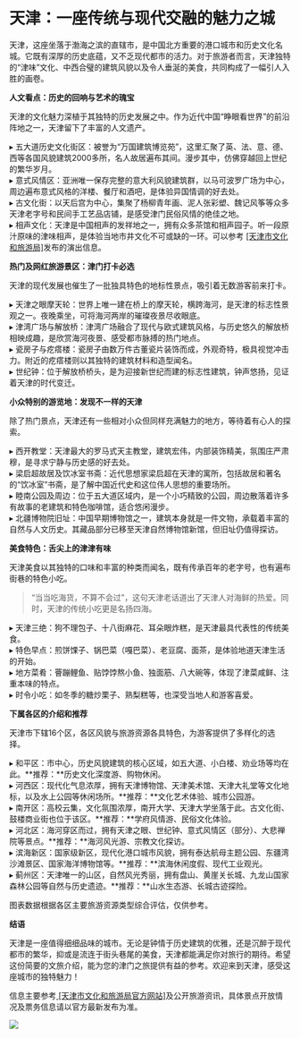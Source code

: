 # 天津：一座传统与现代交融的魅力之城  

天津，这座坐落于渤海之滨的直辖市，是中国北方重要的港口城市和历史文化名城。它既有深厚的历史底蕴，又不乏现代都市的活力。对于旅游者而言，天津独特的“津味”文化、中西合璧的建筑风貌以及令人垂涎的美食，共同构成了一幅引人入胜的画卷。  

**人文看点：历史的回响与艺术的瑰宝**  

天津的文化魅力深植于其独特的历史发展之中。作为近代中国“睁眼看世界”的前沿阵地之一，天津留下了丰富的人文遗产。  

▸ 五大道历史文化街区：被誉为“万国建筑博览苑”，这里汇聚了英、法、意、德、西等各国风貌建筑2000多所，名人故居遍布其间。漫步其中，仿佛穿越回上世纪的繁华岁月。  
▸ 意式风情区：亚洲唯一保存完整的意大利风貌建筑群，以马可波罗广场为中心，周边遍布意式风格的洋楼、餐厅和酒吧，是体验异国情调的好去处。  
▸ 古文化街：以天后宫为中心，集聚了杨柳青年画、泥人张彩塑、魏记风筝等众多天津老字号和民间手工艺品店铺，是感受津门民俗风情的绝佳之地。  
▸ 相声文化：天津是中国相声的发祥地之一，拥有众多茶馆和相声园子。听一段原汁原味的津味相声，是体验当地市井文化不可或缺的一环。可以参考 <a href="http://whly.tj.gov.cn" target="_blank">[天津市文化和旅游局]</a>发布的演出信息。  

**热门及网红旅游景区：津门打卡必选**  

天津的现代发展也催生了一批独具特色的地标性景点，吸引着无数游客前来打卡。  

▸ 天津之眼摩天轮：世界上唯一建在桥上的摩天轮，横跨海河，是天津的标志性景观之一。夜晚乘坐，可将海河两岸的璀璨夜景尽收眼底。  
▸ 津湾广场与解放桥：津湾广场融合了现代与欧式建筑风格，与历史悠久的解放桥相映成趣，是欣赏海河夜景、感受都市脉搏的热门地点。  
▸ 瓷房子与疙瘩楼：瓷房子由数万件古董瓷片装饰而成，外观奇特，极具视觉冲击力。附近的疙瘩楼则以其独特的建筑材料和造型闻名。  
▸ 世纪钟：位于解放桥桥头，是为迎接新世纪而建的标志性建筑，钟声悠扬，见证着天津的时代变迁。  

**小众特别的游览地：发现不一样的天津**  

除了热门景点，天津还有一些相对小众但同样充满魅力的地方，等待着有心人的探索。  

▸ 西开教堂：天津最大的罗马式天主教堂，建筑宏伟，内部装饰精美，氛围庄严肃穆，是寻求宁静与历史感的好去处。  
▸ 梁启超故居及饮冰室书斋：近代思想家梁启超在天津的寓所，包括故居和著名的“饮冰室”书斋，是了解中国近代史和这位伟人思想的重要场所。  
▸ 睦南公园及周边：位于五大道区域内，是一个小巧精致的公园，周边散落着许多有故事的老建筑和特色咖啡馆，适合悠闲漫步。  
▸ 北疆博物院旧址：中国早期博物馆之一，建筑本身就是一件文物，承载着丰富的自然与人文历史。其藏品部分已移至天津自然博物馆新馆，但旧址仍值得探访。  

**美食特色：舌尖上的津津有味**  

天津美食以其独特的口味和丰富的种类而闻名，既有传承百年的老字号，也有遍布街巷的特色小吃。  

>“当当吃海货，不算不会过”，这句天津老话道出了天津人对海鲜的热爱。同时，天津的传统小吃更是名扬四海。  

▸ 天津三绝：狗不理包子、十八街麻花、耳朵眼炸糕，是天津最具代表性的传统美食。  
▸ 特色早点：煎饼馃子、锅巴菜（嘎巴菜）、老豆腐、面茶，是体验地道天津生活的开始。  
▸ 地方菜肴：罾蹦鲤鱼、贴饽饽熬小鱼、独面筋、八大碗等，体现了津菜咸鲜、注重本味的特点。  
▸ 时令小吃：如冬季的糖炒栗子、熟梨糕等，也深受当地人和游客喜爱。  

**下属各区的介绍和推荐**  

天津市下辖16个区，各区风貌与旅游资源各具特色，为游客提供了多样化的选择。  

▸ 和平区：市中心，历史风貌建筑的核心区域，如五大道、小白楼、劝业场等均在此。**推荐：**历史文化深度游、购物休闲。  
▸ 河西区：现代化气息浓厚，拥有天津博物馆、天津美术馆、天津大礼堂等文化地标，以及水上公园等休闲场所。**推荐：**文化艺术体验、城市公园游。  
▸ 南开区：高校云集，文化氛围浓厚，南开大学、天津大学坐落于此。古文化街、鼓楼商业街也位于该区。**推荐：**学府风情游、民俗文化体验。  
▸ 河北区：海河穿区而过，拥有天津之眼、世纪钟、意式风情区（部分）、大悲禅院等景点。**推荐：**海河风光游、宗教文化探访。  
▸ 滨海新区：国家级新区，现代化港口城市风貌，拥有泰达航母主题公园、东疆湾沙滩景区、国家海洋博物馆等。**推荐：**滨海休闲度假、现代工业观光。  
▸ 蓟州区：天津唯一的山区，自然风光秀丽，拥有盘山、黄崖关长城、九龙山国家森林公园等自然与历史遗迹。**推荐：**山水生态游、长城古迹探险。  

图表数据根据各区主要旅游资源类型综合评估，仅供参考。  

**结语**  

天津是一座值得细细品味的城市。无论是钟情于历史建筑的优雅，还是沉醉于现代都市的繁华，抑或是流连于街头巷尾的美食，天津都能满足你对旅行的期待。希望这份简要的文旅介绍，能为您的津门之旅提供有益的参考。欢迎来到天津，感受这座城市的独特魅力！  

信息主要参考<a href="http://whly.tj.gov.cn" target="_blank"> [天津市文化和旅游局官方网站]</a>及公开旅游资讯，具体景点开放情况及票务信息请以官方最新发布为准。  

![](https://s1.imagehub.cc/images/2025/06/25/1f2151e9ee18a5252daf0bb4d4860a15.jpg)  
